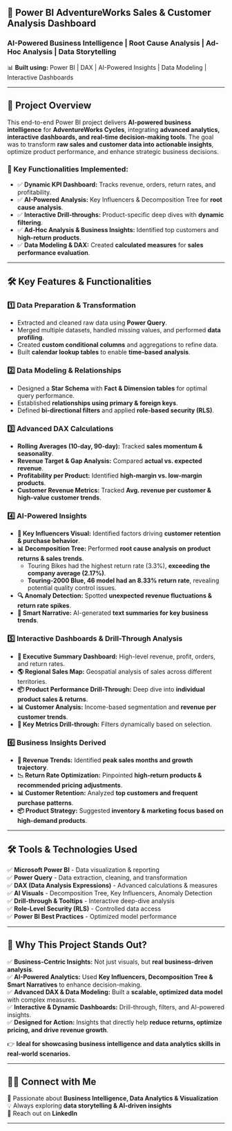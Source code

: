 ## 🚀 Power BI AdventureWorks Sales & Customer Analysis Dashboard

### **AI-Powered Business Intelligence | Root Cause Analysis | Ad-Hoc Analysis | Data Storytelling**

📊 **Built using:** Power BI | DAX | AI-Powered Insights | Data Modeling | Interactive Dashboards

---

## **📌 Project Overview**
This end-to-end Power BI project delivers **AI-powered business intelligence** for **AdventureWorks Cycles**, integrating **advanced analytics, interactive dashboards, and real-time decision-making tools**. The goal was to transform **raw sales and customer data into actionable insights**, optimize product performance, and enhance strategic business decisions.

### **🔹 Key Functionalities Implemented:**
- ✅ **Dynamic KPI Dashboard:** Tracks revenue, orders, return rates, and profitability.  
- ✅ **AI-Powered Analysis:** Key Influencers & Decomposition Tree for **root cause analysis**.  
- ✅ **Interactive Drill-throughs:** Product-specific deep dives with **dynamic filtering**.  
- ✅ **Ad-Hoc Analysis & Business Insights:** Identified top customers and **high-return products**.  
- ✅ **Data Modeling & DAX:** Created **calculated measures** for **sales performance evaluation**.  

---

## **🛠 Key Features & Functionalities**

### **1️⃣ Data Preparation & Transformation**
- Extracted and cleaned raw data using **Power Query**.
- Merged multiple datasets, handled missing values, and performed **data profiling**.
- Created **custom conditional columns** and aggregations to refine data.
- Built **calendar lookup tables** to enable **time-based analysis**.

### **2️⃣ Data Modeling & Relationships**
- Designed a **Star Schema** with **Fact & Dimension tables** for optimal query performance.
- Established **relationships using primary & foreign keys**.
- Defined **bi-directional filters** and applied **role-based security (RLS)**.

### **3️⃣ Advanced DAX Calculations**
- **Rolling Averages (10-day, 90-day):** Tracked **sales momentum & seasonality**.
- **Revenue Target & Gap Analysis:** Compared **actual vs. expected revenue**.
- **Profitability per Product:** Identified **high-margin vs. low-margin products**.
- **Customer Revenue Metrics:** Tracked **Avg. revenue per customer & high-value customer trends**.

### **4️⃣ AI-Powered Insights**
- **🧠 Key Influencers Visual:** Identified factors driving **customer retention & purchase behavior**.
- **📊 Decomposition Tree:** Performed **root cause analysis on product returns & sales trends**.  
  - Touring Bikes had the highest return rate (3.3%), **exceeding the company average (2.17%)**.
  - **Touring-2000 Blue, 46 model had an 8.33% return rate**, revealing potential quality control issues.
- **🔍 Anomaly Detection:** Spotted **unexpected revenue fluctuations & return rate spikes**.
- **📝 Smart Narrative:** AI-generated **text summaries for key business trends**.

### **5️⃣ Interactive Dashboards & Drill-Through Analysis**
- **📌 Executive Summary Dashboard:** High-level revenue, profit, orders, and return rates.
- **🌎 Regional Sales Map:** Geospatial analysis of sales across different territories.
- **📦 Product Performance Drill-Through:** Deep dive into **individual product sales & returns**.
- **📊 Customer Analysis:** Income-based segmentation and **revenue per customer trends**.
- **📌 Key Metrics Drill-through:** Filters dynamically based on selection.

### **6️⃣ Business Insights Derived**
- **🚀 Revenue Trends:** Identified **peak sales months and growth trajectory**.
- **📉 Return Rate Optimization:** Pinpointed **high-return products & recommended pricing adjustments**.
- **📊 Customer Retention:** Analyzed **top customers and frequent purchase patterns**.
- **📦 Product Strategy:** Suggested **inventory & marketing focus based on high-demand products**.

---

## **🛠 Tools & Technologies Used**
✅ **Microsoft Power BI** - Data visualization & reporting  
✅ **Power Query** - Data extraction, cleaning, and transformation  
✅ **DAX (Data Analysis Expressions)** - Advanced calculations & measures  
✅ **AI Visuals** - Decomposition Tree, Key Influencers, Anomaly Detection  
✅ **Drill-through & Tooltips** - Interactive deep-dive analysis  
✅ **Role-Level Security (RLS)** - Controlled data access  
✅ **Power BI Best Practices** - Optimized model performance  

---

## **📌 Why This Project Stands Out?**
✅ **Business-Centric Insights:** Not just visuals, but **real business-driven analysis**.  
✅ **AI-Powered Analytics:** Used **Key Influencers, Decomposition Tree & Smart Narratives** to enhance decision-making.  
✅ **Advanced DAX & Data Modeling:** Built a **scalable, optimized data model** with complex measures.  
✅ **Interactive & Dynamic Dashboards:** Drill-through, filters, and AI-powered insights.  
✅ **Designed for Action:** Insights that directly help **reduce returns, optimize pricing, and drive revenue growth**.  

👉 **Ideal for showcasing business intelligence and data analytics skills in real-world scenarios.**

---

## **👨‍💻 Connect with Me**
🚀 Passionate about **Business Intelligence, Data Analytics & Visualization**  
💡 Always exploring **data storytelling & AI-driven insights**  
📩 Reach out on **LinkedIn**  

---
